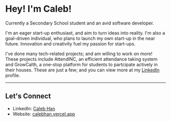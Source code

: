 # Hey! I'm Caleb!

Currently a Secondary School student and an avid software developer.

I'm an eager start-up enthusiast, and aim to turn ideas into reality. I'm also a goal-driven individual, who plans to launch my own start-up in the near future. Innovation and creativity fuel my passion for start-ups.

I've done many tech-related projects; and am willing to work on more! These projects include AttendINC, an efficient attendance taking system and GrowCalth, a one-stop platform for students to partcipate actively in their houses. These are just a few; and you can view more at my [LinkedIn](https://www.linkedin.com/in/caleb-han-792349235/) profile.


---

## Let's Connect

- LinkedIn: [Caleb Han](https://www.linkedin.com/in/caleb-han-792349235/)
- Website: [calebhan.vercel.app](https://calebhan.vercel.app/)

<!---
kidscoots101/kidscoots10
1 is a ✨ special ✨ repository because its `README.md` (this file) appears on your GitHub profile.
You can click the Preview link to take a look at your changes.
--->
